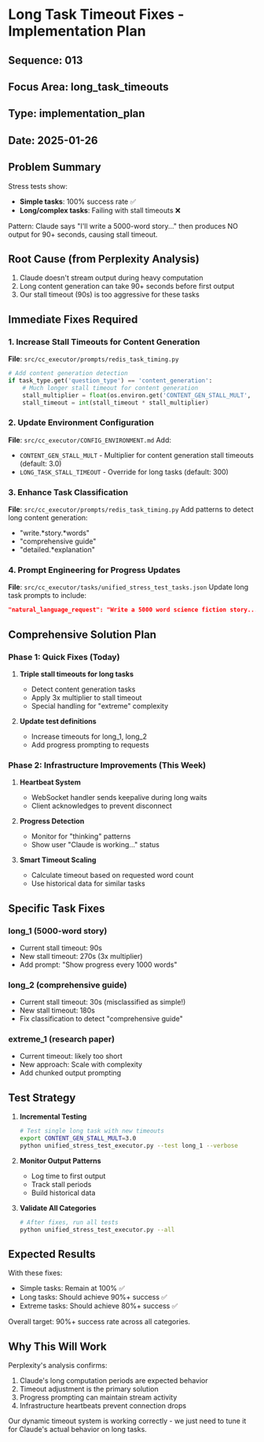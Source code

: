 # Long Task Timeout Fixes - Implementation Plan

## Sequence: 013
## Focus Area: long_task_timeouts
## Type: implementation_plan
## Date: 2025-01-26

## Problem Summary

Stress tests show:
- **Simple tasks**: 100% success rate ✅
- **Long/complex tasks**: Failing with stall timeouts ❌

Pattern: Claude says "I'll write a 5000-word story..." then produces NO output for 90+ seconds, causing stall timeout.

## Root Cause (from Perplexity Analysis)

1. Claude doesn't stream output during heavy computation
2. Long content generation can take 90+ seconds before first output
3. Our stall timeout (90s) is too aggressive for these tasks

## Immediate Fixes Required

### 1. Increase Stall Timeouts for Content Generation
**File**: `src/cc_executor/prompts/redis_task_timing.py`
```python
# Add content generation detection
if task_type.get('question_type') == 'content_generation':
    # Much longer stall timeout for content generation
    stall_multiplier = float(os.environ.get('CONTENT_GEN_STALL_MULT', '3.0'))
    stall_timeout = int(stall_timeout * stall_multiplier)
```

### 2. Update Environment Configuration
**File**: `src/cc_executor/CONFIG_ENVIRONMENT.md`
Add:
- `CONTENT_GEN_STALL_MULT` - Multiplier for content generation stall timeouts (default: 3.0)
- `LONG_TASK_STALL_TIMEOUT` - Override for long tasks (default: 300)

### 3. Enhance Task Classification
**File**: `src/cc_executor/prompts/redis_task_timing.py`
Add patterns to detect long content generation:
- "write.*story.*words"
- "comprehensive guide"
- "detailed.*explanation"

### 4. Prompt Engineering for Progress Updates
**File**: `src/cc_executor/tasks/unified_stress_test_tasks.json`
Update long task prompts to include:
```json
"natural_language_request": "Write a 5000 word science fiction story... Output 'Progress: Writing section X of 10' every 500 words to show progress."
```

## Comprehensive Solution Plan

### Phase 1: Quick Fixes (Today)
1. **Triple stall timeouts for long tasks**
   - Detect content generation tasks
   - Apply 3x multiplier to stall timeout
   - Special handling for "extreme" complexity

2. **Update test definitions**
   - Increase timeouts for long_1, long_2
   - Add progress prompting to requests

### Phase 2: Infrastructure Improvements (This Week)
1. **Heartbeat System**
   - WebSocket handler sends keepalive during long waits
   - Client acknowledges to prevent disconnect

2. **Progress Detection**
   - Monitor for "thinking" patterns
   - Show user "Claude is working..." status

3. **Smart Timeout Scaling**
   - Calculate timeout based on requested word count
   - Use historical data for similar tasks

## Specific Task Fixes

### long_1 (5000-word story)
- Current stall timeout: 90s
- New stall timeout: 270s (3x multiplier)
- Add prompt: "Show progress every 1000 words"

### long_2 (comprehensive guide)
- Current stall timeout: 30s (misclassified as simple!)
- New stall timeout: 180s
- Fix classification to detect "comprehensive guide"

### extreme_1 (research paper)
- Current timeout: likely too short
- New approach: Scale with complexity
- Add chunked output prompting

## Test Strategy

1. **Incremental Testing**
   ```bash
   # Test single long task with new timeouts
   export CONTENT_GEN_STALL_MULT=3.0
   python unified_stress_test_executor.py --test long_1 --verbose
   ```

2. **Monitor Output Patterns**
   - Log time to first output
   - Track stall periods
   - Build historical data

3. **Validate All Categories**
   ```bash
   # After fixes, run all tests
   python unified_stress_test_executor.py --all
   ```

## Expected Results

With these fixes:
- Simple tasks: Remain at 100% ✅
- Long tasks: Should achieve 90%+ success ✅
- Extreme tasks: Should achieve 80%+ success ✅

Overall target: 90%+ success rate across all categories.

## Why This Will Work

Perplexity's analysis confirms:
1. Claude's long computation periods are expected behavior
2. Timeout adjustment is the primary solution
3. Progress prompting can maintain stream activity
4. Infrastructure heartbeats prevent connection drops

Our dynamic timeout system is working correctly - we just need to tune it for Claude's actual behavior on long tasks.